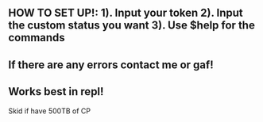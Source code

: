 HOW TO SET UP!:
1). Input your token 
2). Input the custom status you want
3). Use $help for the commands
-------------------------------------------
If there are any errors contact me or gaf!
-------------------------------------------
Works best in repl!
-------------------------
Skid if have 500TB of CP
